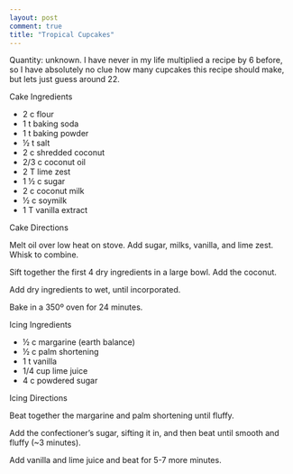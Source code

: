 ```yaml
---
layout: post
comment: true
title: "Tropical Cupcakes"
---
```

<div>Quantity: unknown. I have never in my life multiplied a recipe by 6 before, so I have absolutely no clue how many cupcakes this recipe should make, but lets just guess around 22.

Cake Ingredients
<ul>
	<li>2 c flour</li>
	<li>1 t baking soda</li>
	<li>1 t baking powder</li>
	<li>½ t salt</li>
	<li>2 c shredded coconut</li>
	<li>2/3 c coconut oil</li>
	<li>2 T lime zest</li>
	<li>1 ½ c sugar</li>
	<li>2 c coconut milk</li>
	<li>½ c soymilk</li>
	<li>1 T vanilla extract</li>
</ul>
Cake Directions

Melt oil over low heat on stove. Add sugar, milks, vanilla, and lime zest. Whisk to combine.

Sift together the first 4 dry ingredients in a large bowl. Add the coconut.

Add dry ingredients to wet, until incorporated.

Bake in a 350º oven for 24 minutes.

Icing Ingredients
<ul>
	<li>½ c margarine (earth balance)</li>
	<li>½ c palm shortening</li>
	<li>1 t vanilla</li>
	<li>1/4 cup lime juice</li>
	<li>4 c powdered sugar</li>
</ul>
Icing Directions

Beat together the margarine and palm shortening until fluffy.

Add the confectioner’s sugar, sifting it in, and then beat until smooth and fluffy (~3 minutes).

Add vanilla and lime juice and beat for 5-7 more minutes.

</div>
